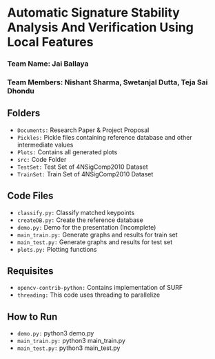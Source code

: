# Automatic Signature Stability Analysis And Verification Using Local Features

### Team Name: Jai Ballaya
### Team Members: Nishant Sharma, Swetanjal Dutta, Teja Sai Dhondu

## Folders
 - `Documents:` Research Paper & Project Proposal
 - `Pickles:` Pickle files containing reference database and other intermediate values
 - `Plots:` Contains all generated plots
 - `src:` Code Folder
 - `TestSet:` Test Set of 4NSigComp2010 Dataset
 - `TrainSet:` Train Set of 4NSigComp2010 Dataset

## Code Files
 - `classify.py:` Classify matched keypoints
 - `createDB.py:` Create the reference database
 - `demo.py:` Demo for the presentation (Incomplete)
 - `main_train.py:` Generate graphs and results for train set
 - `main_test.py:` Generate graphs and results for test set
 - `plots.py:` Plotting functions

## Requisites
 - `opencv-contrib-python:` Contains implementation of SURF
 - `threading:` This code uses threading to parallelize

## How to Run
 - `demo.py:` python3 demo.py
 - `main_train.py:` python3 main_train.py
 - `main_test.py:` python3 main_test.py
